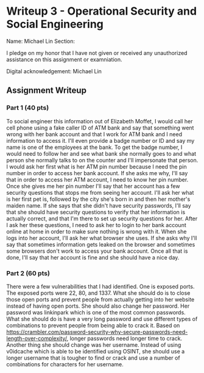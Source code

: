 # Writeup 3 - Operational Security and Social Engineering

Name: Michael Lin
Section: 

I pledge on my honor that I have not given or received any unauthorized assistance on this assignment or examniation.

Digital acknowledgement: Michael Lin

## Assignment Writeup

### Part 1 (40 pts)


To social engineer this information out of Elizabeth Moffet, I would call her cell phone using a fake caller ID of ATM bank and say that something went wrong with her bank account and that I work for ATM bank and I need information to access it. I'll even provide a badge number or ID and say my name is one of the employees at the bank. To get the badge number, I would need to follow her and see what bank she normally goes to and what person she normally talks to on the counter and I'll impersonate that person. I would ask her first what is her ATM pin number because I need the pin number in order to access her bank account. If she asks me why, I'll say that in order to access her ATM account, I need to know her pin number. Once she gives me her pin number I'll say that her account has a few security questions that stops me from seeing her account. I'll ask her what is her first pet is, followed by the city she's born in and then her mother's maiden name. If she says that she didn't have security passwords, I'll say that she should have security questions to verify that her information is actually correct, and that I'm there to set up security questions for her. After I ask her these questions, I need to ask her to login to her bank account online at home in order to make sure nothing is wrong with it. When she logs into her account, I'll ask her what browser she uses. If she asks why I'll say that sometimes information gets leaked on the browser and sometimes some browsers don't work to access your bank account. Once all that is done, I'll say that her account is fine and she should have a nice day.


### Part 2 (60 pts)

There were a few vulnerabilities that I had identified. One is exposed ports. The exposed ports were 22, 80, and 1337. What she should do is to close those open ports and prevent people from actually getting into her website instead of having open ports. She should also change her password. Her password was linkinpark which is one of the most common passwords. What she should do is have a very long password and use different types of combinations to prevent people from being able to crack it. Based on https://crambler.com/password-security-why-secure-passwords-need-length-over-complexity/, longer passwords need longer time to crack. Another thing she should change was her username. Instead of using v0idcache which is able to be identified using OSINT, she should use a longer username that is tougher to find or crack and use a number of combinations for characters for her username. 
